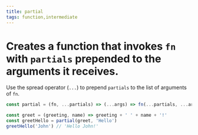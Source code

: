 ```yaml
---
title: partial
tags: function,intermediate
---
```


# Creates a function that invokes `fn` with `partials` prepended to the arguments it receives.

Use the spread operator (`...`) to prepend `partials` to the list of arguments of `fn`.

```js
const partial = (fn, ...partials) => (...args) => fn(...partials, ...args)
```

```js
const greet = (greeting, name) => greeting + ' ' + name + '!'
const greetHello = partial(greet, 'Hello')
greetHello('John') // 'Hello John!'
```

